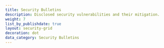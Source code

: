 ```yaml
---
title: Security Bulletins
description: Disclosed security vulnerabilities and their mitigation.
weight: 7
list_by_publishdate: true
layout: security-grid
decoration: dot
data_category: Security Bulletins
---
```

